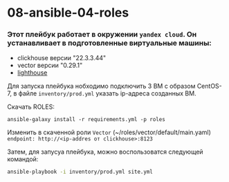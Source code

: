 # 08-ansible-04-roles
### Этот плейбук работает в окружении `yandex cloud`. Он устанавливает в подготовленные виртуальные машины:
- clickhouse версии "22.3.3.44"
- vector версии "0.29.1"
- [lighthouse](https://github.com/VKCOM/lighthouse)

Для запуска плейбука нобходимо подключить 3 ВМ с образом CentOS-7, в файле `inventory/prod.yml` указать ip-адреса созданных ВМ.

Скачать ROLES:

```
ansible-galaxy install -r requirements.yml -p roles
```

Изменить в скаченной роли `Vector` (~/roles/vector/default/main.yaml) `endpoint: http://<ip-addres от clickhouse>:8123`

Затем, для запусуа плейбука, можно воспользоватся следующей командой:

```bash
ansible-playbook -i inventory/prod.yml site.yml
``` 
